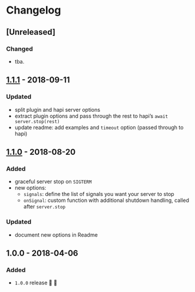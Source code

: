 # Changelog

## [Unreleased]

### Changed
- tba.


## [1.1.1](https://github.com/fs-opensource/hapi-pulse/compare/v1.1.0...v1.1.1) - 2018-09-11

### Updated
- split plugin and hapi server options
- extract plugin options and pass through the rest to hapi’s `await server.stop(rest)`
- update readme: add examples and `timeout` option (passed through to hapi)


## [1.1.0](https://github.com/fs-opensource/hapi-pulse/compare/v1.0.0...v1.1.0) - 2018-08-20

### Added
- graceful server stop on `SIGTERM`
- new options:
  - `signals`: define the list of signals you want your server to stop
  - `onSignal`: custom function with additional shutdown handling, called after `server.stop`

### Updated
- document new options in Readme


## 1.0.0 - 2018-04-06

### Added
- `1.0.0` release 🚀 🎉
